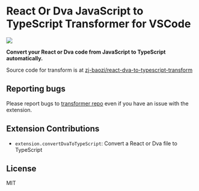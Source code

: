 # React Or Dva JavaScript to TypeScript Transformer for VSCode

<img src="https://gw.alipayobjects.com/mdn/rms_a7c1af/afts/img/A*GbZuSbWnB4MAAAAAAAAAAABkARQnAQ" />

**Convert your React or Dva code from JavaScript to TypeScript automatically.**

Source code for transform is at [zj-baozi/react-dva-to-typescript-transform](https://github.com/zj-baozi/react-dva-to-typescript-transform)

## Reporting bugs

Please report bugs to [transformer repo](https://github.com/zj-baozi/react-dva-to-typescript-transform/issues) even if you have an issue with the extension.

## Extension Contributions

* `extension.convertDvaToTypeScript`: Convert a React or Dva file to TypeScript

## License
MIT
